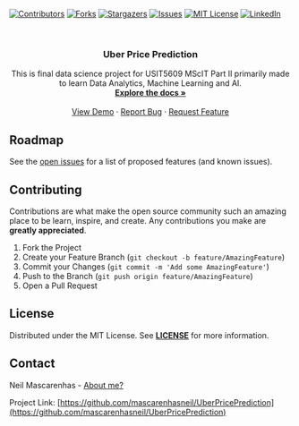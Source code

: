 <!-- PROJECT SHIELDS -->
<!--
*** I'm using markdown "reference style" links for readability.
*** Reference links are enclosed in brackets [ ] instead of parentheses ( ).
*** See the bottom of this document for the declaration of the reference variables
*** for contributors-url, forks-url, etc. This is an optional, concise syntax you may use.
*** https://www.markdownguide.org/basic-syntax/#reference-style-links
-->
[![Contributors][contributors-shield]][contributors-url]
[![Forks][forks-shield]][forks-url]
[![Stargazers][stars-shield]][stars-url]
[![Issues][issues-shield]][issues-url]
[![MIT License][license-shield]][license-url]
[![LinkedIn][linkedin-shield]][linkedin-url]



<!-- PROJECT LOGO -->
<br />
<p align="center">

  <h3 align="center">Uber Price Prediction</h3>

  <p align="center">
    This is final data science project for USIT5609 MScIT Part II primarily made to learn Data Analytics, Machine Learning and AI. 
    <br />
    <a href="https://github.com/mascarenhasneil/UberPricePrediction/blob/master/Readme.md"><strong>Explore the docs »</strong></a>
    <br />
    <br />
    <a href="https://github.com/mascarenhasneil/UberPricePrediction">View Demo</a>
    ·
    <a href="https://github.com/mascarenhasneil/UberPricePrediction/issues">Report Bug</a>
    ·
    <a href="https://github.com/mascarenhasneil/UberPricePrediction/issues">Request Feature</a>
  </p>
</p>









<!-- ROADMAP -->
## Roadmap

See the [open issues](https://github.com/mascarenhasneil/UberPricePrediction/issues) for a list of proposed features (and known issues).



<!-- CONTRIBUTING -->
## Contributing

Contributions are what make the open source community such an amazing place to be learn, inspire, and create. Any contributions you make are **greatly appreciated**.

1. Fork the Project
2. Create your Feature Branch (`git checkout -b feature/AmazingFeature`)
3. Commit your Changes (`git commit -m 'Add some AmazingFeature'`)
4. Push to the Branch (`git push origin feature/AmazingFeature`)
5. Open a Pull Request



<!-- LICENSE -->
## License

Distributed under the MIT License. See **[LICENSE](https://github.com/mascarenhasneil/UberPricePrediction/blob/master/LICENSE)** for more information.



<!-- CONTACT -->
## Contact

Neil Mascarenhas - [About me?](https://about.me/neilmascarenhas)

Project Link: [https://github.com/mascarenhasneil/UberPricePrediction](https://github.com/mascarenhasneil/UberPricePrediction)





<!-- MARKDOWN LINKS & IMAGES -->
<!-- https://www.markdownguide.org/basic-syntax/#reference-style-links 
https://github.com/mascarenhasneil/UberPricePrediction
-->
[contributors-shield]: https://img.shields.io/github/contributors/mascarenhasneil/UberPricePrediction.svg?style=flat-square
[contributors-url]: https://github.com/mascarenhasneil/UberPricePrediction/graphs/contributors
[forks-shield]: https://img.shields.io/github/forks/mascarenhasneil/UberPricePrediction.svg?style=flat-square
[forks-url]: https://github.com/mascarenhasneil/UberPricePrediction/network/members
[stars-shield]: https://img.shields.io/github/stars/mascarenhasneil/UberPricePrediction.svg?style=flat-square
[stars-url]: https://github.com/mascarenhasneil/UberPricePrediction/stargazers
[issues-shield]: https://img.shields.io/github/issues/mascarenhasneil/UberPricePrediction.svg?style=flat-square
[issues-url]: https://github.com/mascarenhasneil/UberPricePrediction/issues
[license-shield]: https://img.shields.io/github/license/mascarenhasneil/UberPricePrediction.svg?style=flat-square
[license-url]: https://github.com/mascarenhasneil/UberPricePrediction/blob/master/LICENSE
[linkedin-shield]: https://img.shields.io/badge/-LinkedIn-black.svg?style=flat-square&logo=linkedin&colorB=555
[linkedin-url]: https://linkedin.com/in/mascarenhasneil